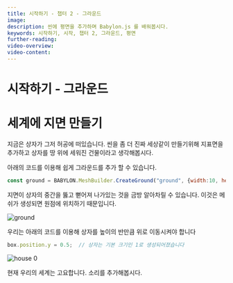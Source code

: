 ```yaml
---
title: 시작하기 - 챕터 2 - 그라운드
image: 
description: 씬에 평면을 추가하며 Babylon.js 를 배워봅시다.
keywords: 시작하기, 시작, 챕터 2, 그라운드, 평면
further-reading: 
video-overview:
video-content:
---
```


<!-- # Getting Started - Ground -->
# 시작하기 - 그라운드

<!-- ## Grounding the World -->
# 세계에 지면 만들기
<!-- At the moment we have a box floating in space. To make the scene more world like let's add ground and think of our box as a building set on the ground. -->
지금은 상자가 그저 허공에 떠있습니다. 씬을 좀 더 진짜 세상같이 만들기위해 지표면을 추가하고 상자를 땅 위에 세워진 건물이라고 생각해봅시다.

<!-- Adding a ground is simple using -->
아래의 코드를 이용해 쉽게 그라운드를 추가 할 수 있습니다.

```javascript
const ground = BABYLON.MeshBuilder.CreateGround("ground", {width:10, height:10});
```
<!-- As we need to create a ground large enough, to put some buildings (boxes) on, the options parameter has two properties set, width in the x direction and height in the z direction. (Yes, we agree, since y is vertical it would make more sense for the properties to be width and depth.) -->


<Playground id="#KBS9I5#67" title="Adding a Ground Playground" description="A playground showing how to add a basic ground plane to your scene." image="/img/playgroundsAndNMEs/gettingStartedGround.jpg"/>

<!-- The immediate thing to note is that  the ground cuts through the middle of the box. This is because when they are created meshes are positioned at the origin. -->
지면이 상자의 중간을 뚫고 뻗어져 나가있는 것을 금방 알아차릴 수 있습니다. 이것은 메쉬가 생성되면 원점에 위치하기 때문입니다.

![ground](/img/getstarted/ground.png)

<!-- We need to move the box up half its height using -->
우리는 아래의 코드를 이용해 상자를 높이의 반만큼 위로 이동시켜야 합니다

```javascript
box.position.y = 0.5;  // 상자는 기본 크기인 1로 생성되어졌습니다
```

<Playground id="#KBS9I5#66" title="Adjusting the Box position." description="A playground showing how to adjust the position of the box." image="/img/playgroundsAndNMEs/gettingStartedGround.jpg"/>

![house 0](/img/getstarted/house0.png)

<!-- Currently our world is silent. Let's add some sound. -->
현재 우리의 세계는 고요합니다. 소리를 추가해봅시다.
